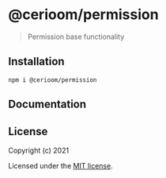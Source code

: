 # @cerioom/permission

> Permission base functionality

## Installation

```
npm i @cerioom/permission
```

## Documentation


## License

Copyright (c) 2021

Licensed under the [MIT license](LICENSE).
